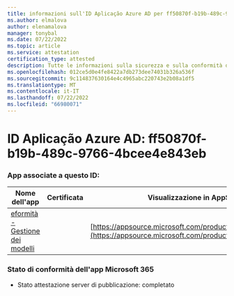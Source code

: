 ```yaml
---
title: informazioni sull'ID Aplicação Azure AD per ff50870f-b19b-489c-9766-4bcee4e843eb
ms.author: elmalova
author: elenamalova
manager: tonybal
ms.date: 07/22/2022
ms.topic: article
ms.service: attestation
certification_type: attested
description: Tutte le informazioni sulla sicurezza e sulla conformità disponibili per ff50870f-b19b-489c-9766-4bcee4e843eb.
ms.openlocfilehash: 012ce5d0e4fe8422a7db273dee74031b326a536f
ms.sourcegitcommit: 9c114837630164e4c4965abc220743e2b08a1df5
ms.translationtype: MT
ms.contentlocale: it-IT
ms.lasthandoff: 07/22/2022
ms.locfileid: "66980071"
---
```

# <a name="azure-app-id-ff50870f-b19b-489c-9766-4bcee4e843eb"></a>ID Aplicação Azure AD: ff50870f-b19b-489c-9766-4bcee4e843eb


### <a name="apps-associated-with-this-id"></a>App associate a questo ID:
| **Nome dell'app** | **Certificata** | **Visualizzazione in AppSource** |
|--------------|---------------|-----------------------|
| [eformità - Gestione dei modelli](../forward/WA200003519.md) |  | [https://appsource.microsoft.com/product/office/WA200003519](https://appsource.microsoft.com/product/office/WA200003519) |

### <a name="microsoft-365-app-compliance-status"></a>Stato di conformità dell'app Microsoft 365
- Stato attestazione server di pubblicazione: completato
